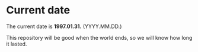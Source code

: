 # Current date

The current date is **1997.01.31.** (YYYY.MM.DD.)

This repository will be good when the world ends, so we will know how long it lasted.